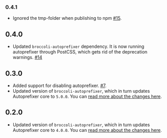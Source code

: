 ### 0.4.1
+ Ignored the tmp-folder when publishing to npm
  [#15](https://github.com/kimroen/ember-cli-autoprefixer/pull/16).

## 0.4.0
+ Updated `broccoli-autoprefixer` dependency. It is now running
  autoprefixer through PostCSS, which gets rid of the deprecation
warnings.
[#14](https://github.com/kimroen/ember-cli-autoprefixer/pull/14)

## 0.3.0
+ Added support for disabling autoprefixer. [#7](https://github.com/kimroen/ember-cli-autoprefixer/pull/7).
+ Updated version of `broccoli-autoprefixer`, which in turn updates Autoprefixer
core to `5.0.0`. You can [read more about the changes here](https://github.com/postcss/autoprefixer/releases/tag/5.0.0).

## 0.2.0
+ Updated version of `broccoli-autoprefixer`, which in turn updates Autoprefixer
core to `4.0.0`. You can [read more about the changes here](https://github.com/postcss/autoprefixer/releases/tag/4.0.0).
